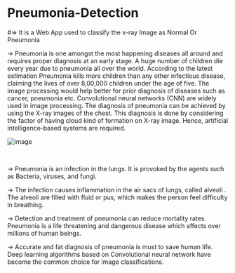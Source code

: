 # Pneumonia-Detection

#⇒ It is a Web App used to classify the x-ray Image as Normal Or Pneumonia

→ Pneumonia is one amongst the most happening diseases all around and requires proper diagnosis at an early stage. A huge number of children die every year due to pneumonia all over the world. According to the latest estimation Pneumonia kills more children than any other infectious disease, claiming the lives of over 8,00,000 children under the age of five. The image processing would help better for prior diagnosis of diseases such as cancer, pneumonia etc. Convolutional neural networks (CNN) are widely used in image processing. The diagnosis of pneumonia can be achieved by using the X-ray images of the chest. This diagnosis is done by considering the factor of having cloud kind of formation on X-ray image. Hence, artificial intelligence-based systems are required.
<br />

![image](https://user-images.githubusercontent.com/42439091/122640965-e882a700-d11f-11eb-8f6f-bc171a6594f1.png)

<br />

→ Pneumonia is an infection in the lungs. It is provoked by the agents such as Bacteria, viruses, and fungi. 

→ The infection causes inflammation in the air sacs of lungs, called alveoli . The alveoli are filled with fluid or pus, which makes the person feel difficulty in breathing. 

→ Detection and treatment of pneumonia can reduce mortality rates. Pneumonia is a life threatening and dangerous disease which affects over millions of human beings. 

→ Accurate and fat diagnosis of pneumonia is must to save human life. Deep learning algorithms based on Convolutional neural network have become the common choice for image classifications. 
